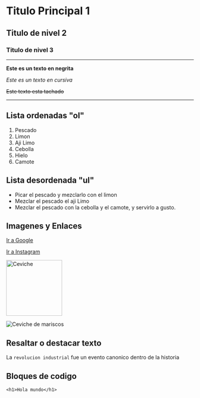 # Titulo Principal 1
## Titulo de nivel 2
### Titulo de nivel 3

---

**Este es un texto en negrita**

*Este es un texto en cursiva*

~~Este texto esta tachado~~

---
## Lista ordenadas "ol"

1. Pescado
2. Limon
3. Aji Limo
4. Cebolla
5. Hielo
6. Camote

## Lista desordenada "ul"

- Picar el pescado y mezclarlo con el limon
- Mezclar el pescado el aji Limo
- Mezclar el pescado con la cebolla y el camote, y servirlo a gusto.

## Imagenes y Enlaces

[Ir a Google](https://www.google.com.pe/)

[Ir a Instagram](https://www.instagram.com/)

<img src="https://cdn0.recetasgratis.net/es/posts/7/4/1/ceviche_peruano_18147_600_square.jpg" alt="Ceviche" width="150">

![Ceviche de mariscos](https://www.pequerecetas.com/wp-content/uploads/2019/02/ceviche-receta.jpg)

## Resaltar o destacar texto

La `revolucion industrial` fue un evento canonico dentro de la historia

## Bloques de codigo

```
<h1>Hola mundo</h1>
```
